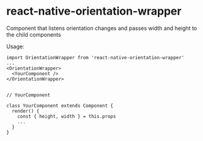 # react-native-orientation-wrapper
Component that listens orientation changes and passes width and height to the child components

Usage:
```
import OrientationWrapper from 'react-native-orientation-wrapper'
...
<OrientationWrapper>
  <YourComponent />
</OrientationWrapper>


// YourComponent

class YourComponent extends Component {
  render() {
    const { height, width } = this.props
    ...
  }
}

```
